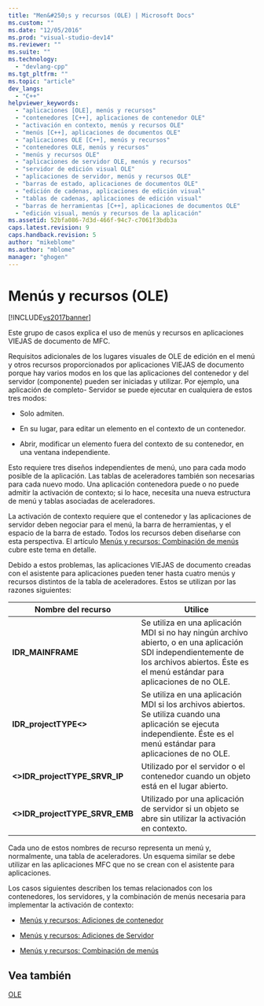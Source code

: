```yaml
---
title: "Men&#250;s y recursos (OLE) | Microsoft Docs"
ms.custom: ""
ms.date: "12/05/2016"
ms.prod: "visual-studio-dev14"
ms.reviewer: ""
ms.suite: ""
ms.technology: 
  - "devlang-cpp"
ms.tgt_pltfrm: ""
ms.topic: "article"
dev_langs: 
  - "C++"
helpviewer_keywords: 
  - "aplicaciones [OLE], menús y recursos"
  - "contenedores [C++], aplicaciones de contenedor OLE"
  - "activación en contexto, menús y recursos OLE"
  - "menús [C++], aplicaciones de documentos OLE"
  - "aplicaciones OLE [C++], menús y recursos"
  - "contenedores OLE, menús y recursos"
  - "menús y recursos OLE"
  - "aplicaciones de servidor OLE, menús y recursos"
  - "servidor de edición visual OLE"
  - "aplicaciones de servidor, menús y recursos OLE"
  - "barras de estado, aplicaciones de documentos OLE"
  - "edición de cadenas, aplicaciones de edición visual"
  - "tablas de cadenas, aplicaciones de edición visual"
  - "barras de herramientas [C++], aplicaciones de documentos OLE"
  - "edición visual, menús y recursos de la aplicación"
ms.assetid: 52bfa086-7d3d-466f-94c7-c7061f3bdb3a
caps.latest.revision: 9
caps.handback.revision: 5
author: "mikeblome"
ms.author: "mblome"
manager: "ghogen"
---
```

# Men&#250;s y recursos (OLE)
[!INCLUDE[vs2017banner](../assembler/inline/includes/vs2017banner.md)]

Este grupo de casos explica el uso de menús y recursos en aplicaciones VIEJAS de documento de MFC.  
  
 Requisitos adicionales de los lugares visuales de OLE de edición en el menú y otros recursos proporcionados por aplicaciones VIEJAS de documento porque hay varios modos en los que las aplicaciones del contenedor y del servidor \(componente\) pueden ser iniciadas y utilizar.  Por ejemplo, una aplicación de completo\- Servidor se puede ejecutar en cualquiera de estos tres modos:  
  
-   Solo admiten.  
  
-   En su lugar, para editar un elemento en el contexto de un contenedor.  
  
-   Abrir, modificar un elemento fuera del contexto de su contenedor, en una ventana independiente.  
  
 Esto requiere tres diseños independientes de menú, uno para cada modo posible de la aplicación.  Las tablas de aceleradores también son necesarias para cada nuevo modo.  Una aplicación contenedora puede o no puede admitir la activación de contexto; si lo hace, necesita una nueva estructura de menú y tablas asociadas de aceleradores.  
  
 La activación de contexto requiere que el contenedor y las aplicaciones de servidor deben negociar para el menú, la barra de herramientas, y el espacio de la barra de estado.  Todos los recursos deben diseñarse con esta perspectiva.  El artículo [Menús y recursos: Combinación de menús](../mfc/menus-and-resources-menu-merging.md) cubre este tema en detalle.  
  
 Debido a estos problemas, las aplicaciones VIEJAS de documento creadas con el asistente para aplicaciones pueden tener hasta cuatro menús y recursos distintos de la tabla de aceleradores.  Estos se utilizan por las razones siguientes:  
  
|Nombre del recurso|Utilice|  
|------------------------|-------------|  
|**IDR\_MAINFRAME**|Se utiliza en una aplicación MDI si no hay ningún archivo abierto, o en una aplicación SDI independientemente de los archivos abiertos.  Éste es el menú estándar para aplicaciones de no OLE.|  
|**IDR\_projectTYPE\<\>**|Se utiliza en una aplicación MDI si los archivos abiertos.  Se utiliza cuando una aplicación se ejecuta independiente.  Éste es el menú estándar para aplicaciones de no OLE.|  
|**\<\>IDR\_projectTYPE\_SRVR\_IP**|Utilizado por el servidor o el contenedor cuando un objeto está en el lugar abierto.|  
|**\<\>IDR\_projectTYPE\_SRVR\_EMB**|Utilizado por una aplicación de servidor si un objeto se abre sin utilizar la activación en contexto.|  
  
 Cada uno de estos nombres de recurso representa un menú y, normalmente, una tabla de aceleradores.  Un esquema similar se debe utilizar en las aplicaciones MFC que no se crean con el asistente para aplicaciones.  
  
 Los casos siguientes describen los temas relacionados con los contenedores, los servidores, y la combinación de menús necesaria para implementar la activación de contexto:  
  
-   [Menús y recursos: Adiciones de contenedor](../mfc/menus-and-resources-container-additions.md)  
  
-   [Menús y recursos: Adiciones de Servidor](../mfc/menus-and-resources-server-additions.md)  
  
-   [Menús y recursos: Combinación de menús](../mfc/menus-and-resources-menu-merging.md)  
  
## Vea también  
 [OLE](../mfc/ole-in-mfc.md)